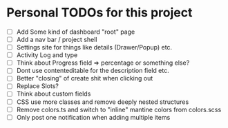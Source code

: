 # Personal TODOs for this project

- [ ] Add Some kind of dashboard "root" page
- [ ] Add a nav bar / project shell
- [ ] Settings site for things like details (Drawer/Popup) etc.
- [ ] Activity Log and type
- [ ] Think about Progress field => percentage or something else?
- [ ] Dont use contenteditable for the description field etc.
- [ ] Better "closing" of create shit when clicking out
- [ ] Replace Slots?
- [ ] Think about custom fields
- [ ] CSS use more classes and remove deeply nested structures
- [ ] Remove colors.ts and switch to "inline" mantine colors from colors.scss
- [ ] Only post one notification when adding multiple items